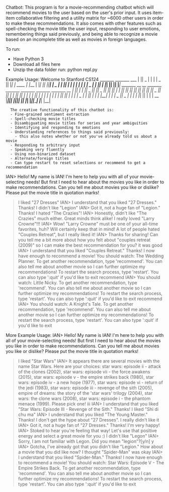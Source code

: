 Chatbot:
This program is for a movie-recommending chatbot which will recommend movies to the user based on the user's prior input.  It uses item-item collaborative filtering and a utility matrix for ~6000 other users in order to make these recommendations.  It also comes with other features such as spell-checking the movie title the user input, responding to user emotions, remembering things said previously, and being able to recognize a movie based on an incomplete title as well as movies in foreign languages.

To run:
- Have Python 3
- Download all files here
- Unzip the data folder
run: python repl.py

Example Usage:
Welcome to Stanford CS124
     _______  _______         ___
    |       ||   _   |       |   |
    |    _  ||  |_|  | ____  |   |___
    |   |_| ||       ||____| |    _  |
    |    ___||       |       |   | | |
    |   |    |   _   |       |   |_| |
    |___|    |__| |__|       |_______|
     _______  __   __  _______  _______  _______  _______  _______  __
    |       ||  | |  ||   _   ||       ||  _    ||       ||       ||  |
    |       ||  |_|  ||  |_|  ||_     _|| |_|   ||   _   ||_     _||  |
    |       ||       ||       |  |   |  |       ||  | |  |  |   |  |  |
    |      _||       ||       |  |   |  |  _   | |  |_|  |  |   |  |__|
    |     |_ |   _   ||   _   |  |   |  | |_|   ||       |  |   |   __
    |_______||__| |__||__| |__|  |___|  |_______||_______|  |___|  |__|




      The creative functionality of this chatbot is:
      - Fine-grained sentiment extraction
      - Spell-checking movie titles
      - Disambiguating movie titles for series and year ambiguities
      - Identifying and responding to emotions
      - Understanding references to things said previously:
        - this also notes whether or not you've already told us about a movie
      - Responding to arbitrary input
      - Speaking very fluently
      - Using non-binarized dataset
      - Alternate/foreign titles
      - Can type restart to reset selections or recommend to get a recommendation

IAN> Hello! My name is IAN! I'm here to help you with all of your movie-selecting needs! But first I need to hear about the movies you like in order to make recommendations. Can you tell me about movies you like or dislike? Please put the movie title in quotation marks!
> I liked "27 Dresses"
IAN> I understand that you liked "27 Dresses." Thanks!
> I didn't like "Legion"
IAN> Got it, not a huge fan of "Legion." Thanks!
> I hated "The Crazies"!
IAN> Honestly, didn't like "The Crazies" much either. Great minds think alike!
> I really loved "Larry Crowne"!!!
IAN> Wow! "Larry Crowne" must be one of your all-time favorites, huh? Will certainly keep that in mind!
> A lot of people hated "Couples Retreat", but I really liked it!
IAN> Thanks for sharing! Can you tell me a bit more about how you felt about "couples retreat (2009)" so I can make the best recommendation for you?
> it was good
IAN> I understand that you liked "Couples Retreat." Thanks!
I now have enough to recommend a movie!
You should watch: The Wedding Planner.
To get another recommendation, type 'recommend'. You can also tell me about another movie so I can further optimize my recommendations!
To restart the search process, type 'restart'.
You can also type ':quit' if you'd like to exit
> recommend
IAN> You should watch: Little Nicky.
To get another recommendation, type 'recommend'. You can also tell me about another movie so I can further optimize my recommendations!
To restart the search process, type 'restart'.
You can also type ':quit' if you'd like to exit
> recommend
IAN> You should watch: A Knight's Tale.
To get another recommendation, type 'recommend'. You can also tell me about another movie so I can further optimize my recommendations!
To restart the search process, type 'restart'.
You can also type ':quit' if you'd like to exit

More Example Usage:
IAN> Hello! My name is IAN! I'm here to help you with all of your movie-selecting needs! But first I need to hear about the movies you like in order to make recommendations. Can you tell me about movies you like or dislike? Please put the movie title in quotation marks!
> I liked "Star Wars"
IAN> It appears there are several movies with the name Star Wars. Here are your choices:
star wars: episode ii - attack of the clones (2002), star wars: episode vii - the force awakens (2015), star wars: episode v - the empire strikes back (1980), star wars: episode iv - a new hope (1977), star wars: episode vi - return of the jedi (1983), star wars: episode iii - revenge of the sith (2005), empire of dreams: the story of the 'star wars' trilogy (2004), star wars: the clone wars (2008), star wars: episode i - the phantom menace (1999).  Please pick one!
> iii
IAN> I understand that you liked "Star Wars: Episode III - Revenge of the Sith." Thanks!
> I liked "Shi di chu ma"
IAN> I understand that you liked "The Young Master." Thanks!
> I don't get the hype about "27 Dresses". I really didn't like it
IAN> Got it, not a huge fan of "27 Dresses." Thanks!
> I'm very happy!
IAN> Stoked to hear you're feeling that way! Let's use that positive energy and select a great movie for you :)
> I didn't like "Legon"
IAN> Sorry, I am not familiar with Legon.  Did you mean "legion"?[y/n]
> y
IAN> Gotcha, I've already got that you didn't like "Legion." How about a movie that you did like now?
> I thought "Spider-Man" was okay
IAN> I understand that you liked "Spider-Man." Thanks!
I now have enough to recommend a movie!
You should watch: Star Wars: Episode V - The Empire Strikes Back.
To get another recommendation, type 'recommend'. You can also tell me about another movie so I can further optimize my recommendations!
To restart the search process, type 'restart'.
You can also type ':quit' if you'd like to exit

